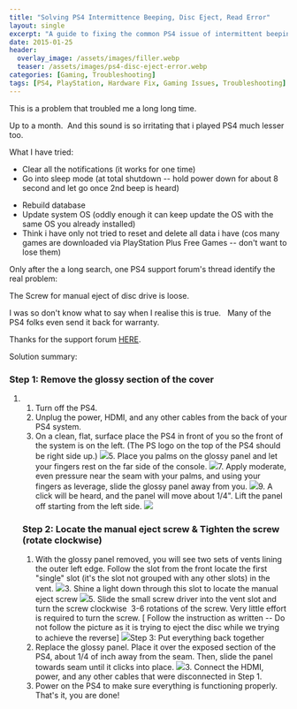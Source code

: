 ```yaml
---
title: "Solving PS4 Intermittence Beeping, Disc Eject, Read Error"
layout: single
excerpt: "A guide to fixing the common PS4 issue of intermittent beeping, unexpected disc ejection, and read errors."
date: 2015-01-25
header:
  overlay_image: /assets/images/filler.webp
  teaser: /assets/images/ps4-disc-eject-error.webp
categories: [Gaming, Troubleshooting]
tags: [PS4, PlayStation, Hardware Fix, Gaming Issues, Troubleshooting]
---
```


This is a problem that troubled me a long long time.  

Up to a month.  And this sound is so irritating that i played PS4 much lesser too.  

  

What I have tried:  

  

* Clear all the notifications (it works for one time)
* Go into sleep mode (at total shutdown -- hold power down for about 8 second and let go once 2nd beep is heard)

+ Rebuild database
+ Update system OS (oddly enough it can keep update the OS with the same OS you already installed)
+ Think i have only not tried to reset and delete all data i have (cos many games are downloaded via PlayStation Plus Free Games -- don't want to lose them)

  

  

Only after the a long search, one PS4 support forum's thread identify the real problem:  

The Screw for manual eject of disc drive is loose.  

I was so don't know what to say when I realise this is true.   Many of the PS4 folks even send it back for warranty.  

  

Thanks for the support forum [HERE](http://community.us.playstation.com/t5/PlayStation-4-Support/PS4-Beeping-and-Ejecting-Disc/td-p/43181382).  

  

Solution summary:  
### Step 1: Remove the glossy section of the cover

1. 1. Turn off the PS4.
   2. Unplug the power, HDMI, and any other cables from the back of your PS4 system.
   3. On a clean, flat, surface place the PS4 in front of you so the front of the system is on the left. (The PS logo on the top of the PS4 should be right side up.)
   ![](https://support.us.playstation.com/euf/assets/KCimages/kbid_5061/1.jpg)5. Place you palms on the glossy panel and let your fingers rest on the far side of the console.
   ![](https://support.us.playstation.com/euf/assets/KCimages/kbid_5061/2.jpg)7. Apply moderate, even pressure near the seam with your palms, and using your fingers as leverage, slide the glossy panel away from you.
   ![](https://support.us.playstation.com/euf/assets/KCimages/kbid_5061/3.jpg)9. A click will be heard, and the panel will move about 1/4". Lift the panel off starting from the left side.
   ![](https://support.us.playstation.com/euf/assets/KCimages/kbid_5061/4.jpg)
   ### Step 2: Locate the manual eject screw & Tighten the screw (rotate clockwise)
   
   1. With the glossy panel removed, you will see two sets of vents lining the outer left edge. Follow the slot from the front locate the first "single" slot (it's the slot not grouped with any other slots) in the vent.
   ![](https://support.us.playstation.com/euf/assets/KCimages/kbid_5061/5.jpg)3. Shine a light down through this slot to locate the manual eject screw
   ![](https://support.us.playstation.com/euf/assets/KCimages/kbid_5061/6.jpg)5. Slide the small screw driver into the vent slot and turn the screw clockwise  3-6 rotations of the screw. Very little effort is required to turn the screw. [ Follow the instruction as written -- Do not follow the picture as it is trying to eject the disc while we trying to achieve the reverse]
   ![](https://support.us.playstation.com/euf/assets/KCimages/kbid_5061/7.jpg)Step 3: Put everything back together
   1. Replace the glossy panel. Place it over the exposed section of the PS4, about 1/4 of inch away from the seam. Then, slide the panel towards seam until it clicks into place.
   ![](https://support.us.playstation.com/euf/assets/KCimages/kbid_5061/9.jpg)3. Connect the HDMI, power, and any other cables that were disconnected in Step 1.
   4. Power on the PS4 to make sure everything is functioning properly.
   That's it, you are done!

